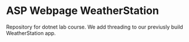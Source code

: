 # ASP Webpage WeatherStation
Repository for dotnet lab course. We add threading to our previusly build WeatherStation app.
